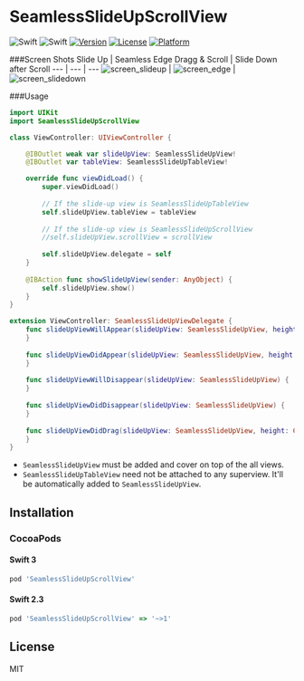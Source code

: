 # SeamlessSlideUpScrollView
![Swift](https://img.shields.io/badge/Swift-3.0-orange.svg)
![Swift](https://img.shields.io/badge/Swift-2.3-orange.svg)
[![Version](https://img.shields.io/cocoapods/v/SeamlessSlideUpScrollView.svg?style=flat)](http://cocoapods.org/pods/SeamlessSlideUpScrollView)
[![License](https://img.shields.io/cocoapods/l/SeamlessSlideUpScrollView.svg?style=flat)](http://cocoapods.org/pods/SeamlessSlideUpScrollView)
[![Platform](https://img.shields.io/cocoapods/p/SeamlessSlideUpScrollView.svg?style=flat)](http://cocoapods.org/pods/SeamlessSlideUpScrollView)

###Screen Shots
Slide Up | Seamless Edge Dragg & Scroll | Slide Down after Scroll
--- | --- | ---
![screen_slideup] | ![screen_edge] | ![screen_slidedown]

###Usage
```swift
import UIKit
import SeamlessSlideUpScrollView

class ViewController: UIViewController {

    @IBOutlet weak var slideUpView: SeamlessSlideUpView!
    @IBOutlet var tableView: SeamlessSlideUpTableView!

    override func viewDidLoad() {
        super.viewDidLoad()
        
        // If the slide-up view is SeamlessSlideUpTableView
        self.slideUpView.tableView = tableView
        
        // If the slide-up view is SeamlessSlideUpScrollView
        //self.slideUpView.scrollView = scrollView 
        
        self.slideUpView.delegate = self
    }
    
    @IBAction func showSlideUpView(sender: AnyObject) {
        self.slideUpView.show()
    }
}

extension ViewController: SeamlessSlideUpViewDelegate {
    func slideUpViewWillAppear(slideUpView: SeamlessSlideUpView, height: CGFloat) {
    }
    
    func slideUpViewDidAppear(slideUpView: SeamlessSlideUpView, height: CGFloat) {
    }
    
    func slideUpViewWillDisappear(slideUpView: SeamlessSlideUpView) {
    }
    
    func slideUpViewDidDisappear(slideUpView: SeamlessSlideUpView) {
    }
    
    func slideUpViewDidDrag(slideUpView: SeamlessSlideUpView, height: CGFloat) {
    }
}
```

* `SeamlessSlideUpView` must be added and cover on top of the all views.
* `SeamlessSlideUpTableView` need not be attached to any superview. It'll be automatically added to `SeamlessSlideUpView`.

## Installation

### CocoaPods

#### Swift 3
```Ruby
pod 'SeamlessSlideUpScrollView'
```

#### Swift 2.3
```Ruby
pod 'SeamlessSlideUpScrollView' => '~>1'
```

## License

MIT

[screen_slideup]: https://raw.githubusercontent.com/inkyfox/SeamlessSlideUpScrollView/master/screenshots/screenshot0.gif
[screen_edge]: https://raw.githubusercontent.com/inkyfox/SeamlessSlideUpScrollView/master/screenshots/screenshot1.gif
[screen_slidedown]: https://raw.githubusercontent.com/inkyfox/SeamlessSlideUpScrollView/master/screenshots/screenshot2.gif
